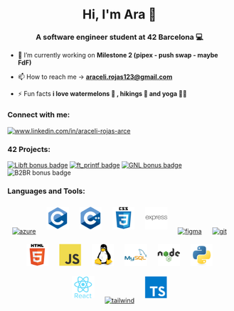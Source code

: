 <h1 align="center">Hi, I'm Ara 🦄</h1>

<h3 align="center">A software engineer student at 42 Barcelona 💻</h3>


- 🔭 I’m currently working on **Milestone 2 (pipex - push swap - maybe FdF)**


- 📫 How to reach me -> **araceli.rojas123@gmail.com**


- ⚡ Fun facts **i love watermelons 🍉 , hikings 🥾 and yoga 🧘‍♀️**


<h3 align="left">Connect with me:</h3>
<p align="left">
<a href="https://linkedin.com/in/www.linkedin.com/in/araceli-rojas-arce" target="blank"><img align="center" src="https://raw.githubusercontent.com/rahuldkjain/github-profile-readme-generator/master/src/images/icons/Social/linked-in-alt.svg" alt="www.linkedin.com/in/araceli-rojas-arce" height="30" width="40" /></a>
</p>

### 42 Projects:
[![Libft bonus badge](https://github.com/ayogun/42-project-badges/blob/main/badges/libftm.png?raw=true)](https://github.com/ararrojas/libft)
[![ft_printf badge](https://github.com/ayogun/42-project-badges/blob/main/badges/ft_printfe.png?raw=true)](https://github.com/ararrojas/ft_printf)
[![GNL bonus badge](https://github.com/ayogun/42-project-badges/blob/main/badges/get_next_linem.png?raw=true)](https://github.com/ararrojas/get_next_line)
![B2BR bonus badge](https://github.com/ayogun/42-project-badges/blob/main/badges/born2berootm.png?raw=true)

<h3 align="left">Languages and Tools:</h3>
<p align="center"> 
<a href="https://azure.microsoft.com/en-in/" target="_blank" rel="noreferrer"><img src="https://www.vectorlogo.zone/logos/microsoft_azure/microsoft_azure-icon.svg" alt="azure" height="50" style="margin: 10px"/></a>
<a href="https://www.cprogramming.com/" target="_blank" rel="noreferrer"><img src="https://raw.githubusercontent.com/devicons/devicon/master/icons/c/c-original.svg" alt="c" style="margin: 10px" height="50"/></a> 
<a href="https://www.w3schools.com/cpp/" target="_blank" rel="noreferrer"><img src="https://raw.githubusercontent.com/devicons/devicon/master/icons/cplusplus/cplusplus-original.svg" alt="cplusplus" style="margin: 10px" height="50"/></a> 
<a href="https://www.w3schools.com/css/" target="_blank" rel="noreferrer"><img src="https://raw.githubusercontent.com/devicons/devicon/master/icons/css3/css3-original-wordmark.svg" alt="css3" style="margin: 10px" height="50"/></a>
<a href="https://expressjs.com" target="_blank" rel="noreferrer"><img src="https://raw.githubusercontent.com/devicons/devicon/master/icons/express/express-original-wordmark.svg" alt="express" style="margin: 10px" height="50"/></a>
<a href="https://www.figma.com/" target="_blank" rel="noreferrer"><img src="https://www.vectorlogo.zone/logos/figma/figma-icon.svg" alt="figma" style="margin: 10px" height="50"/></a>
<a href="https://git-scm.com/" target="_blank" rel="noreferrer"><img src="https://www.vectorlogo.zone/logos/git-scm/git-scm-icon.svg" alt="git" style="margin: 10px" height="50"/></a>
<a href="https://www.w3.org/html/" target="_blank" rel="noreferrer"><img src="https://raw.githubusercontent.com/devicons/devicon/master/icons/html5/html5-original-wordmark.svg" alt="html5" style="margin: 10px" height="50"/></a> 
<a href="https://developer.mozilla.org/en-US/docs/Web/JavaScript" target="_blank" rel="noreferrer"><img src="https://raw.githubusercontent.com/devicons/devicon/master/icons/javascript/javascript-original.svg" alt="javascript" style="margin: 10px" height="50"/></a>
<a href="https://www.linux.org/" target="_blank" rel="noreferrer"><img src="https://raw.githubusercontent.com/devicons/devicon/master/icons/linux/linux-original.svg" alt="linux" style="margin: 10px" height="50"/></a> 
<a href="https://www.mysql.com/" target="_blank" rel="noreferrer"><img src="https://raw.githubusercontent.com/devicons/devicon/master/icons/mysql/mysql-original-wordmark.svg" alt="mysql" style="margin: 10px" height="50"/></a> 
<a href="https://nodejs.org" target="_blank" rel="noreferrer"><img src="https://raw.githubusercontent.com/devicons/devicon/master/icons/nodejs/nodejs-original-wordmark.svg" alt="nodejs" style="margin: 10px" height="50"/></a> 
<a href="https://www.python.org" target="_blank" rel="noreferrer"><img src="https://raw.githubusercontent.com/devicons/devicon/master/icons/python/python-original.svg" alt="python" style="margin: 10px" height="50"/></a> 
<a href="https://reactjs.org/" target="_blank" rel="noreferrer"><img src="https://raw.githubusercontent.com/devicons/devicon/master/icons/react/react-original-wordmark.svg" alt="react" style="margin: 10px" height="50"/></a> 
<a href="https://tailwindcss.com/" target="_blank" rel="noreferrer"><img src="https://www.vectorlogo.zone/logos/tailwindcss/tailwindcss-icon.svg" alt="tailwind" style="margin: 10px" height="50"/></a> 
<a href="https://www.typescriptlang.org/" target="_blank" rel="noreferrer"><img src="https://raw.githubusercontent.com/devicons/devicon/master/icons/typescript/typescript-original.svg" alt="typescript" style="margin: 10px" height="50"/></a> </p>
